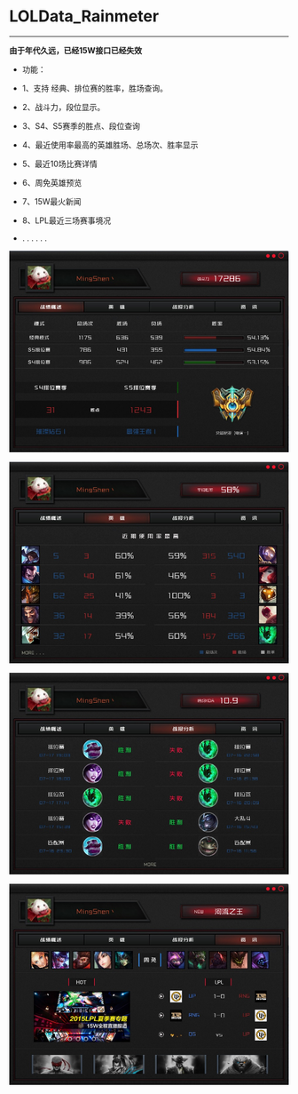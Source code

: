 # LOLData_Rainmeter
---

**由于年代久远，已经15W接口已经失效**

* 功能：
* 1、支持 经典、排位赛的胜率，胜场查询。

* 2、战斗力，段位显示。

* 3、S4、S5赛季的胜点、段位查询

* 4、最近使用率最高的英雄胜场、总场次、胜率显示

* 5、最近10场比赛详情

* 6、周免英雄预览

* 7、15W最火新闻

* 8、LPL最近三场赛事境况

* . . . . . .

![A](https://github.com/lingme/Picture_Bucket/raw/master/LOLData_Rainmeter_img/index_1.jpg)

![A](https://github.com/lingme/Picture_Bucket/raw/master/LOLData_Rainmeter_img/index_2.jpg)

![A](https://github.com/lingme/Picture_Bucket/raw/master/LOLData_Rainmeter_img/index_3.jpg)

![A](https://github.com/lingme/Picture_Bucket/raw/master/LOLData_Rainmeter_img/index_4.jpg)
